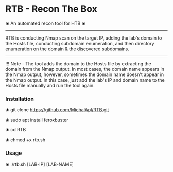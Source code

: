 # RTB - Recon The Box
❀  An automated recon tool for HTB  ❀

****

RTB is conducting Nmap scan on the target IP, adding the lab's domain to the Hosts file, conducting subdomain enumeration, and then directory enumeration on the domain & the discovered subdomains.

****

!!! Note - The tool adds the domain to the Hosts file by extracting the domain from the Nmap output. In most cases, the domain name appears in the Nmap output, however, sometimes the domain name doesn't appear in the Nmap output. In this case, just add the lab's IP and domain name to the Hosts file manually and run the tool again.

### Installation
❀ git clone https://github.com/MichalApl/RTB.git

❀ sudo apt install feroxbuster

❀ cd RTB

❀ chmod +x rtb.sh

### Usage
❀ ./rtb.sh [LAB-IP] [LAB-NAME]

